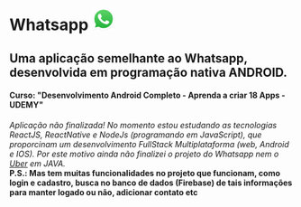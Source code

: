 # Whatsapp <img src="./whatsapp logo.png" alt="logo" width="40" height="40"> 
## Uma aplicação semelhante ao Whatsapp, desenvolvida em programação nativa ANDROID.
#### Curso: "Desenvolvimento Android Completo - Aprenda a criar 18 Apps - UDEMY"

*Aplicação não finalizada! No momento estou estudando as tecnologias ReactJS, ReactNative e NodeJs (programando em JavaScript), que proporcinam um desenvolvimento FullStack Multiplataforma (web, Android e IOS). Por este motivo ainda não finalizei o projeto do Whatsapp nem o <a href="https://github.com/ManoelPradoMark22/JAVA-Uber">Uber</a> em JAVA.*
<br />
**P.S.: Mas tem muitas funcionalidades no projeto que funcionam, como login e cadastro, busca no banco de dados (Firebase) de tais informações para manter logado ou não, adicionar contato etc**
